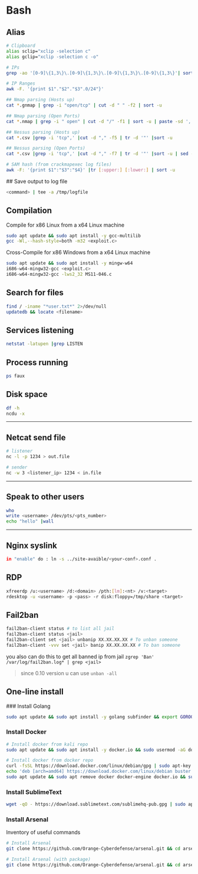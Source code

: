 # Bash

## Alias

```bash
# Clipboard
alias sclip="xclip -selection c"
alias gclip="xclip -selection c -o"

# IPs
grep -ao '[0-9]\{1,3\}\.[0-9]\{1,3\}\.[0-9]\{1,3\}\.[0-9]\{1,3\}'| sort -u

# IP Ranges 
awk -F. '{print $1"."$2"."$3".0/24"}'

## Nmap parsing (Hosts up)
cat *.gnmap | grep -i "open/tcp" | cut -d " " -f2 | sort -u

## Nmap parsing (Open Ports)
cat *.nmap | grep -i " open" | cut -d "/" -f1 | sort -u | paste -sd ','

## Nessus parsing (Hosts up)
cat *.csv |grep -i 'tcp",' |cut -d "," -f5 | tr -d '"' |sort -u

## Nessus parsing (Open Ports) 
cat *.csv |grep -i 'tcp",' |cut -d "," -f7 | tr -d '"' |sort -u | sed -r '/^\s*$/d' | tr "\n" ",  " | rev | cut -c2- |rev | sed 's/, */, /g' | cut -f 2- -d ' '

# SAM hash (from crackmapexec log files)
awk -F: '{print $1":"$3":"$4}' |tr [:upper:] [:lower:] | sort -u
```

## Save output to log file

```bash
<command> | tee -a /tmp/logfile
```

## Compilation

Compile for x86 Linux from a x64 Linux machine

```bash
sudo apt update && sudo apt install -y gcc-multilib 
gcc -Wl,--hash-style=both -m32 <exploit.c>
```

Cross-Compile for x86 Windows from a x64 Linux machine

```bash
sudo apt update && sudo apt install -y mingw-w64
i686-w64-mingw32-gcc <exploit.c>
i686-w64-mingw32-gcc -lws2_32 MS11-046.c
```


## Search for files

```bash
find / -iname "*user.txt*" 2>/dev/null
updatedb && locate <filename>
```

## Services listening

```bash
netstat -latupen |grep LISTEN
```

## Process running

```bash
ps faux
```

## Disk space

```bash
df -h
ncdu -x 
```

---

## Netcat send file

```bash
# listener
nc -l -p 1234 > out.file

# sender
nc -w 3 <listener_ip> 1234 < in.file
```

---


## Speak to other users

```bash
who
write <username> /dev/pts/<pts_number>
echo "hello" |wall
```

---

## Nginx syslink

```bash
in "enable" do : ln -s ../site-avaible/<your-conf>.conf .
```

## RDP 

```sh
xfreerdp /u:<username> /d:<domain> /pth:[lm]:<nt> /v:<target>
rdesktop -u <username> -p <pass> -r disk:floppy=/tmp/share <target>
```

## Fail2ban

```bash
fail2ban-client status # to list all jail
fail2ban-client status <jail>
fail2ban-client set <jail> unbanip XX.XX.XX.XX # To unban someone
fail2ban-client -vvv set <jail> banip XX.XX.XX.XX # To ban someone
```

you also can do this to get all banned ip from jail `zgrep 'Ban' /var/log/fail2ban.log* | grep <jail>`
 

>since 0.10 version u can use `unban -all`



## One-line install

### Install Golang

```bash
sudo apt update && sudo apt install -y golang subfinder && export GOROOT=/usr/lib/go && export GOPATH=$HOME/go && export PATH=$GOPATH/bin:$GOROOT/bin:$PATH;
```

### Install Docker

```sh
# Install docker from kali repo
sudo apt update && sudo apt install -y docker.io && sudo usermod -aG docker $USER && exec sg docker newgrp `id -gn`

# Install docker from docker repo
curl -fsSL https://download.docker.com/linux/debian/gpg | sudo apt-key add -
echo 'deb [arch=amd64] https://download.docker.com/linux/debian buster stable' | sudo tee /etc/apt/sources.list.d/docker.list
sudo apt update && sudo apt remove docker docker-engine docker.io && sudo apt install docker-ce -y
```

### Install SublimeText 

```sh
wget -qO - https://download.sublimetext.com/sublimehq-pub.gpg | sudo apt-key add - && sudo apt-get install apt-transport-https && echo "deb https://download.sublimetext.com/ apt/stable/" | sudo tee /etc/apt/sources.list.d/sublime-text.list && sudo apt-get update && sudo apt-get install sublime-text
```


### Install Arsenal 

Inventory of useful commands

```bash
# Install Arsenal
git clone https://github.com/Orange-Cyberdefense/arsenal.git && cd arsenal && ./addalias.sh && ./run

# Install Arsenal (with package)
git clone https://github.com/Orange-Cyberdefense/arsenal.git && cd arsenal && sudo python3 setup.py install; cd arsenal; python3 app.py
```

